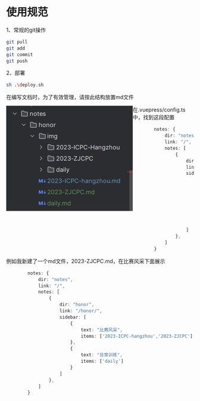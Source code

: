 # 使用规范

1、常规的git操作

```bash
git pull
git add
git commit
git push
```

2、部署

```bash
sh .\deploy.sh
```



在编写文档时，为了有效管理，请按此结构放置md文件

<img src="assets/image-20240903220825425.png" alt="image-20240903220825425" style="float:left"/>

在.vuepress/config.ts中，找到这段配置

```ts
        notes: {
            dir: "notes",
            link: "/",
            notes: [
                {
                    dir: "honor",
                    link: "/honor/",
                    sidebar: [
                        {
                            text: "比赛风采",
                            items: ['2023-ICPC-hangzhou']
                        },
                        {
                            text: "日常训练",
                            items: ['daily']
                        }
                    ]
                },
            ]
        }
```

例如我新建了一个md文件，2023-ZJCPC.md，在比赛风采下面展示

```ts
        notes: {
            dir: "notes",
            link: "/",
            notes: [
                {
                    dir: "honor",
                    link: "/honor/",
                    sidebar: [
                        {
                            text: "比赛风采",
                            items: ['2023-ICPC-hangzhou','2023-ZJCPC']
                        },
                        {
                            text: "日常训练",
                            items: ['daily']
                        }
                    ]
                },
            ]
        }
```



